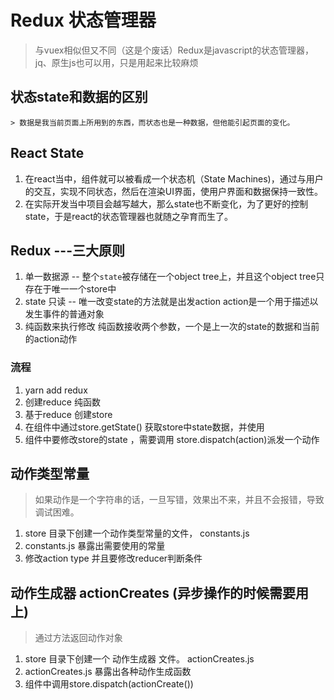 # Redux   状态管理器 
 > 与vuex相似但又不同（这是个废话）Redux是javascript的状态管理器，jq、原生js也可以用，只是用起来比较麻烦

 ## 状态state和数据的区别
    > 数据是我当前页面上所用到的东西，而状态也是一种数据，但他能引起页面的变化。

## React State 
 1. 在react当中，组件就可以被看成一个状态机（State Machines)，通过与用户的交互，实现不同状态，然后在渲染UI界面，使用户界面和数据保持一致性。
 2. 在实际开发当中项目会越写越大，那么state也不断变化，为了更好的控制state，于是react的状态管理器也就随之孕育而生了。
   
## Redux ---三大原则
 1. 单一数据源 -- 整个``state``被存储在一个object tree上，并且这个object tree只存在于唯一一个store中
 2. state 只读 -- 唯一改变state的方法就是出发action action是一个用于描述以发生事件的普通对象
 3. 纯函数来执行修改  纯函数接收两个参数，一个是上一次的state的数据和当前的action动作
   
### 流程
 1. yarn add redux
 2. 创建reduce 纯函数
 3. 基于reduce 创建store
 4. 在组件中通过store.getState() 获取store中state数据，并使用
 5. 组件中要修改store的state ，需要调用 store.dispatch(action)派发一个动作
   
## 动作类型常量
> 如果动作是一个字符串的话，一旦写错，效果出不来，并且不会报错，导致调试困难。
  1. store 目录下创建一个动作类型常量的文件， constants.js
  2. constants.js 暴露出需要使用的常量
  3. 修改action type 并且要修改reducer判断条件
   
## 动作生成器 actionCreates (异步操作的时候需要用上)
> 通过方法返回动作对象
1. store 目录下创建一个  动作生成器  文件。 actionCreates.js
2. actionCreates.js  暴露出各种动作生成函数
3. 组件中调用store.dispatch(actionCreate()) 
   



